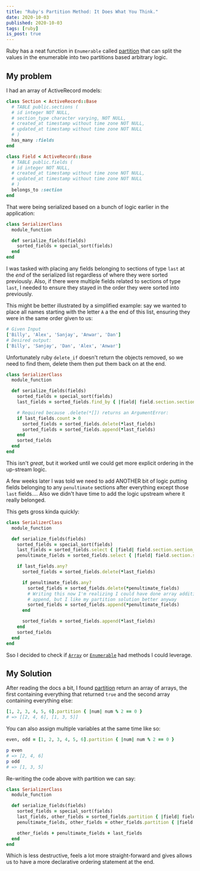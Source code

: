 ```yaml
---
title: "Ruby's Partition Method: It Does What You Think."
date: 2020-10-03
published: 2020-10-03
tags: [ruby]
is_post: true
---
```

Ruby has a neat function in `Enumerable` called [partition](https://ruby-doc.org/core-2.5.1/Enumerable.html#method-i-partition) that can split the values in the enumerable into two partitions based arbitrary logic.
<!--more-->

## My problem

I had an array of ActiveRecord models:

```ruby
class Section < ActiveRecord::Base
  # TABLE public.sections (
  # id integer NOT NULL,
  # section_type character varying, NOT NULL,
  # created_at timestamp without time zone NOT NULL,
  # updated_at timestamp without time zone NOT NULL
  # )
  has_many :fields
end

class Field < ActiveRecord::Base
  # TABLE public.fields (
  # id integer NOT NULL,
  # created_at timestamp without time zone NOT NULL,
  # updated_at timestamp without time zone NOT NULL
  # )
  belongs_to :section
end
```

That were being serialized based on a bunch of logic earlier in the application:
```ruby
class SerializerClass
  module_function

  def serialize_fields(fields)
    sorted_fields = special_sort(fields)
  end
end
```

I was tasked with placing any fields belonging to sections of type `last` at the _end_ of the serialized list regardless of where they were sorted previously. Also, if there were multiple fields related to sections of type `last`, I needed to ensure they stayed in the order they were sorted into previously.

This might be better illustrated by a simplified example: say we wanted to place all names starting with the letter `A` a the end of this list, ensuring they were in the same order given to us:

```ruby
# Given Input
['Billy', 'Alex', 'Sanjay', 'Anwar', 'Dan']
# Desired output:
['Billy', 'Sanjay', 'Dan', 'Alex', 'Anwar']
```

Unfortunately ruby `delete_if` doesn't return the objects removed, so we need to find them, delete them then put them back on at the end.

```ruby
class SerializerClass
  module_function

  def serialize_fields(fields)
    sorted_fields = special_sort(fields)
    last_fields = sorted_fields.find_by { |field| field.section.section_type == 'last' }

    # Required because .delete(*[]) returns an ArgumentError:
    if last_fields.count > 0
      sorted_fields = sorted_fields.delete(*last_fields)
      sorted_fields = sorted_fields.append(*last_fields)
    end
    sorted_fields
  end
end
```

This isn't _great_, but it worked until we could get more explicit ordering in the up-stream logic.

A few weeks later I was told we need to add ANOTHER bit of logic putting fields belonging to any `penultimate` sections after everything except those `last` fields.... Also we didn't have time to add the logic upstream where it really belonged.

This gets gross kinda quickly:
```ruby
class SerializerClass
  module_function

  def serialize_fields(fields)
    sorted_fields = special_sort(fields)
    last_fields = sorted_fields.select { |field| field.section.section_type == 'last' }
    penultimate_fields = sorted_fields.select { |field| field.section.section_type == 'penultimate' }

    if last_fields.any?
      sorted_fields = sorted_fields.delete(*last_fields)

      if penultimate_fields.any?
        sorted_fields = sorted_fields.delete(*penultimate_fields)
        # Writing this now I'm realizing I could have done array addition at the end instead of using
        # append, but I like my partition solution better anyway 
        sorted_fields = sorted_fields.append(*penultimate_fields)
      end

      sorted_fields = sorted_fields.append(*last_fields)
    end
    sorted_fields
  end
end
```

Sso I decided to check if [`Array`](https://ruby-doc.org/core-2.5.1/Array.html) or [`Enumerable`](https://ruby-doc.org/core-2.5.1/Enumerable.html) had methods I could leverage.

## My Solution

After reading the docs a bit, I found [partition](https://ruby-doc.org/core-2.5.1/Enumerable.html#method-i-partition) return an array of arrays, the first containing everything that returned `true` and the second array containing everything else:

```ruby
[1, 2, 3, 4, 5, 6].partition { |num| num % 2 == 0 }
# => [[2, 4, 6], [1, 3, 5]]
```

You can also assign multiple variables at the same time like so:
```ruby
even, odd = [1, 2, 3, 4, 5, 6].partition { |num| num % 2 == 0 }

p even
# => [2, 4, 6]
p odd
# => [1, 3, 5]
```

Re-writing the code above with partition we can say:
```ruby
class SerializerClass
  module_function

  def serialize_fields(fields)
    sorted_fields = special_sort(fields)
    last_fields, other_fields = sorted_fields.partition { |field| field.section.section_type == 'last' }
    penultimate_fields, other_fields = other_fields.partition { |field| field.section.section_type == 'penultimate' }

    other_fields + penultimate_fields + last_fields
  end
end
```
Which is less destructive, feels a lot more straight-forward and gives allows us to have a more declarative ordering statement at the end.
